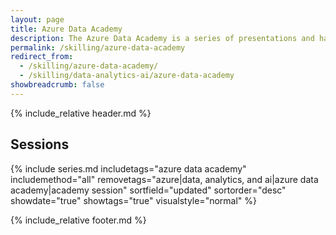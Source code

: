 ```yaml
---
layout: page
title: Azure Data Academy
description: The Azure Data Academy is a series of presentations and hands-on material designed to upskill partners on data modernization in Microsoft Azure.
permalink: /skilling/azure-data-academy
redirect_from:
  - /skilling/azure-data-academy/
  - /skilling/data-analytics-ai/azure-data-academy
showbreadcrumb: false
---
```


{% include_relative header.md %}

## Sessions

{% include series.md 
    includetags="azure data academy" includemethod="all" 
    removetags="azure|data, analytics, and ai|azure data academy|academy session" 
    sortfield="updated" sortorder="desc" showdate="true" showtags="true"
    visualstyle="normal"
%}

{% include_relative footer.md %}